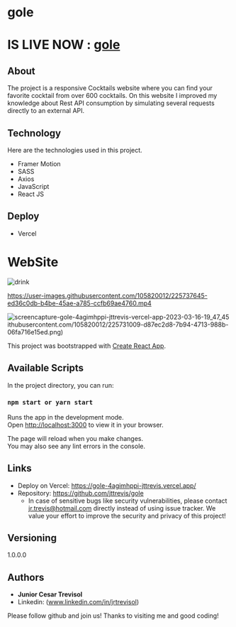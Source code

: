 # gole

# IS LIVE NOW : [gole](https://gole-4agimhppi-jttrevis.vercel.app/)


## About


The project is a responsive Cocktails website where you can find your favorite cocktail from over 600 cocktails.
On this website I improved my knowledge about Rest API consumption by simulating several requests directly to an external API.



## Technology

Here are the technologies used in this project.


- Framer Motion
- SASS
- Axios
- JavaScript
- React JS

## Deploy

- Vercel

# WebSite

![drink](https://user-images.githubusercontent.com/105820012/225737636-62497ffc-eb8e-40b2-ad91-0a90d5f978d4.png)


https://user-images.githubusercontent.com/105820012/225737645-ed36c0db-b4be-45ae-a785-ccfb69ae4760.mp4

![screencapture-gole-4agimhppi-jttrevis-vercel-app-2023-03-16-19_47_45](https://user-images.githubusercontent.com/105820012/225737668-30e66a49-32dd-4426-8a1f-304cd95f798b.png)
ithubusercontent.com/105820012/225731009-d87ec2d8-7b94-4713-988b-06fa716e15ed.png)



This project was bootstrapped with [Create React App](https://github.com/facebook/create-react-app).

## Available Scripts

In the project directory, you can run:

### `npm start or yarn start`

Runs the app in the development mode.\
Open [http://localhost:3000](http://localhost:3000) to view it in your browser.

The page will reload when you make changes.\
You may also see any lint errors in the console.

## Links
  - Deploy on Vercel: https://gole-4agimhppi-jttrevis.vercel.app/
  - Repository: https://github.com/jttrevis/gole
    - In case of sensitive bugs like security vulnerabilities, please contact
      jr.trevis@hotmail.com directly instead of using issue tracker. We value your effort
      to improve the security and privacy of this project!

  ## Versioning

  1.0.0.0


  ## Authors

  * **Junior Cesar Trevisol** 
  * Linkedin: (www.linkedin.com/in/jrtrevisol)

  Please follow github and join us!
  Thanks to visiting me and good coding!

